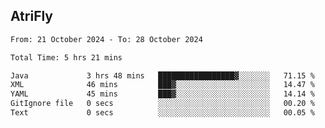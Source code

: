 ## AtriFly

<!--START_SECTION:waka-->

```txt
From: 21 October 2024 - To: 28 October 2024

Total Time: 5 hrs 21 mins

Java             3 hrs 48 mins   █████████████████▓░░░░░░░   71.15 %
XML              46 mins         ███▓░░░░░░░░░░░░░░░░░░░░░   14.47 %
YAML             45 mins         ███▓░░░░░░░░░░░░░░░░░░░░░   14.14 %
GitIgnore file   0 secs          ░░░░░░░░░░░░░░░░░░░░░░░░░   00.20 %
Text             0 secs          ░░░░░░░░░░░░░░░░░░░░░░░░░   00.05 %
```

<!--END_SECTION:waka-->

